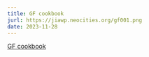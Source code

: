 ```yaml
---
title: GF cookbook
jurl: https://jiawp.neocities.org/gf001.png
date: 2023-11-28
---
```

[GF cookbook](https://jiawp.neocities.org/cb.html)